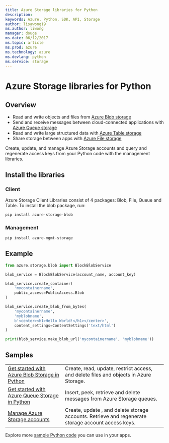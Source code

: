 ```yaml
---
title: Azure Storage libraries for Python
description: 
keywords: Azure, Python, SDK, API, Storage
author: lisawong19
ms.author: liwong
manager: douge
ms.date: 06/12/2017
ms.topic: article
ms.prod: azure
ms.technology: azure
ms.devlang: python
ms.service: storage
---
```


# Azure Storage libraries for Python

## Overview
- Read and write objects and files from [Azure Blob storage](https://docs.microsoft.com/en-us/azure/storage/storage-python-how-to-use-blob-storage)
- Send and receive messages between cloud-connected applications with [Azure Queue storage](https://docs.microsoft.com/azure/storage/storage-python-how-to-use-queue-storage)
- Read and write large structured data with [Azure Table storage](https://docs.microsoft.com/azure/storage/storage-python-how-to-use-table-storage) 
- Share storage between apps with [Azure File storage](https://docs.microsoft.com/azure/storage/storage-python-how-to-use-file-storage)

Create, update, and manage Azure Storage accounts and query and regenerate access keys from your Python code with the management libraries.

## Install the libraries

### Client

Azure Storage Client Libraries consist of 4 packages: Blob, File, Queue and Table. To install the blob package, run:

```bash
pip install azure-storage-blob
```

### Management

```bash
pip install azure-mgmt-storage
```

## Example
```python
from azure.storage.blob import BlockBlobService

blob_service = BlockBlobService(account_name, account_key)

blob_service.create_container(
    'mycontainername',
    public_access=PublicAccess.Blob
)

blob_service.create_blob_from_bytes(
    'mycontainername',
    'myblobname',
    b'<center><h1>Hello World!</h1></center>',
    content_settings=ContentSettings('text/html')
)

print(blob_service.make_blob_url('mycontainername', 'myblobname'))
```

## Samples


| | |
|--|--|
| [Get started with Azure Blob Storage in Python](https://docs.microsoft.com/en-us/azure/storage/blobs/storage-python-how-to-use-blob-storage) | Create, read, update, restrict access, and delete files and objects in Azure Storage. |
| [Get started with Azure Queue Storage in Python](https://docs.microsoft.com/en-us/azure/storage/queues/storage-python-how-to-use-queue-storage) | Insert, peek, retrieve and delete messages from Azure Storage queues. | 
| [Manage Azure Storage accounts](https://azure.microsoft.com/resources/samples/storage-python-manage) | Create, update , and delete storage accounts. Retrieve and regenerate storage account access keys.

Explore more [sample Python code](https://azure.microsoft.com/resources/samples/?platform=python) you can use in your apps.
